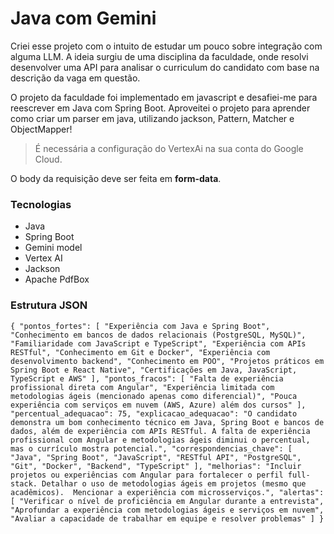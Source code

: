 # Java com Gemini

Criei esse projeto com o intuito de estudar um pouco sobre integração com alguma LLM.
A ideia surgiu de uma disciplina da faculdade, onde resolvi desenvolver uma API para analisar o curriculum do candidato com base na descrição da vaga em questão.

O projeto da faculdade foi implementado em javascript e desafiei-me para reescrever em Java com Spring Boot.
Aproveitei o projeto para aprender como criar um parser em java, utilizando jackson, Pattern, Matcher e ObjectMapper!

> É necessária a configuração do VertexAi na sua conta do Google Cloud.

O body da requisição deve ser feita em **form-data**.

### Tecnologias

- Java
- Spring Boot
- Gemini model
- Vertex AI
- Jackson
- Apache PdfBox

### Estrutura JSON

`{
    "pontos_fortes": [
        "Experiência com Java e Spring Boot",
        "Conhecimento em bancos de dados relacionais (PostgreSQL, MySQL)",
        "Familiaridade com JavaScript e TypeScript",
        "Experiência com APIs RESTful",
        "Conhecimento em Git e Docker",
        "Experiência com desenvolvimento backend",
        "Conhecimento em POO",
        "Projetos práticos em Spring Boot e React Native",
        "Certificações em Java, JavaScript, TypeScript e AWS"
    ],
    "pontos_fracos": [
        "Falta de experiência profissional direta com Angular",
        "Experiência limitada com metodologias ágeis (mencionado apenas como diferencial)",
        "Pouca experiência com serviços em nuvem (AWS, Azure) além dos cursos"
    ],
    "percentual_adequacao": 75,
    "explicacao_adequacao": "O candidato demonstra um bom conhecimento técnico em Java, Spring Boot e bancos de dados, além de experiência com APIs RESTful. A falta de experiência profissional com Angular e metodologias ágeis diminui o percentual, mas o currículo mostra potencial.",
    "correspondencias_chave": [
        "Java",
        "Spring Boot",
        "JavaScript",
        "RESTful API",
        "PostgreSQL",
        "Git",
        "Docker",
        "Backend",
        "TypeScript"
    ],
    "melhorias": "Incluir projetos ou experiências com Angular para fortalecer o perfil full-stack. Detalhar o uso de metodologias ágeis em projetos (mesmo que acadêmicos).  Mencionar a experiência com microsserviços.",
    "alertas": [
        "Verificar o nível de proficiência em Angular durante a entrevista",
        "Aprofundar a experiência com metodologias ágeis e serviços em nuvem",
        "Avaliar a capacidade de trabalhar em equipe e resolver problemas"
    ]
}`